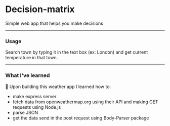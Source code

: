 # Decision-matrix
Simple web app that helps you make decisions

---

### Usage
Search town by typing it in the text box (ex: London) and get current temperature in that town.

---

### What I've learned

📖 Upon building this weather app I learned how to:

- make express server 
- fetch data from openweathermap.org using their API and making GET requests using Node.js
- parse JSON 
- get the data send in the post request using Body-Parser package
